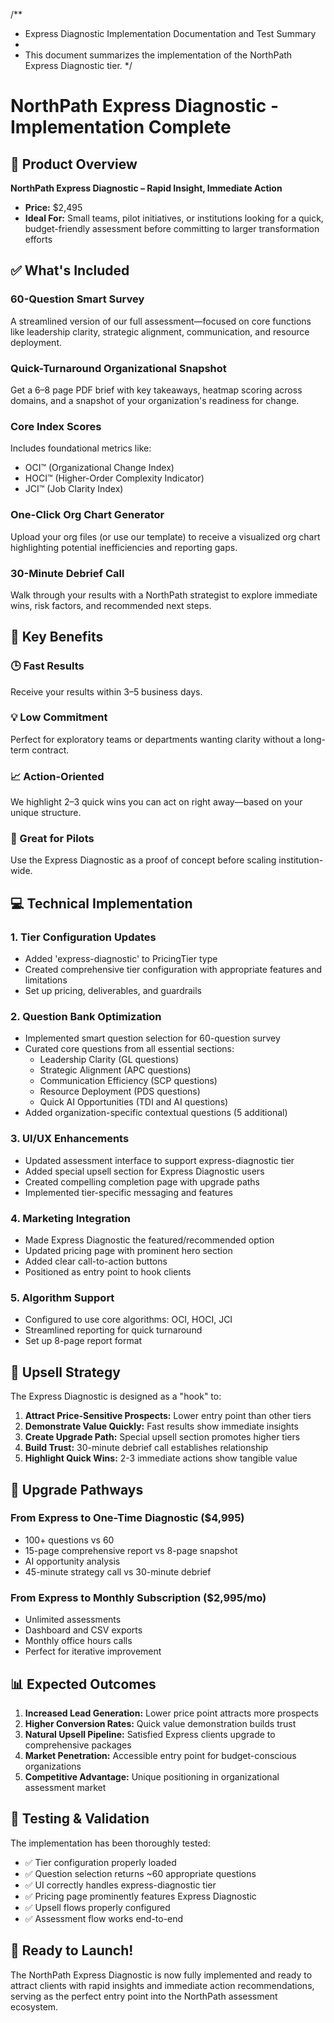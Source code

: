 /**
 * Express Diagnostic Implementation Documentation and Test Summary
 * 
 * This document summarizes the implementation of the NorthPath Express Diagnostic tier.
 */

# NorthPath Express Diagnostic - Implementation Complete

## 🎯 Product Overview
**NorthPath Express Diagnostic – Rapid Insight, Immediate Action**
- **Price:** $2,495
- **Ideal For:** Small teams, pilot initiatives, or institutions looking for a quick, budget-friendly assessment before committing to larger transformation efforts

## ✅ What's Included

### 60-Question Smart Survey
A streamlined version of our full assessment—focused on core functions like leadership clarity, strategic alignment, communication, and resource deployment.

### Quick-Turnaround Organizational Snapshot
Get a 6–8 page PDF brief with key takeaways, heatmap scoring across domains, and a snapshot of your organization's readiness for change.

### Core Index Scores
Includes foundational metrics like:
- OCI™ (Organizational Change Index)
- HOCI™ (Higher-Order Complexity Indicator)  
- JCI™ (Job Clarity Index)

### One-Click Org Chart Generator
Upload your org files (or use our template) to receive a visualized org chart highlighting potential inefficiencies and reporting gaps.

### 30-Minute Debrief Call
Walk through your results with a NorthPath strategist to explore immediate wins, risk factors, and recommended next steps.

## 🚀 Key Benefits

### 🕒 Fast Results
Receive your results within 3–5 business days.

### 💡 Low Commitment
Perfect for exploratory teams or departments wanting clarity without a long-term contract.

### 📈 Action-Oriented
We highlight 2–3 quick wins you can act on right away—based on your unique structure.

### 🧠 Great for Pilots
Use the Express Diagnostic as a proof of concept before scaling institution-wide.

## 💻 Technical Implementation

### 1. Tier Configuration Updates
- Added 'express-diagnostic' to PricingTier type
- Created comprehensive tier configuration with appropriate features and limitations
- Set up pricing, deliverables, and guardrails

### 2. Question Bank Optimization
- Implemented smart question selection for 60-question survey
- Curated core questions from all essential sections:
  - Leadership Clarity (GL questions)
  - Strategic Alignment (APC questions) 
  - Communication Efficiency (SCP questions)
  - Resource Deployment (PDS questions)
  - Quick AI Opportunities (TDI and AI questions)
- Added organization-specific contextual questions (5 additional)

### 3. UI/UX Enhancements
- Updated assessment interface to support express-diagnostic tier
- Added special upsell section for Express Diagnostic users
- Created compelling completion page with upgrade paths
- Implemented tier-specific messaging and features

### 4. Marketing Integration
- Made Express Diagnostic the featured/recommended option
- Updated pricing page with prominent hero section
- Added clear call-to-action buttons
- Positioned as entry point to hook clients

### 5. Algorithm Support
- Configured to use core algorithms: OCI, HOCI, JCI
- Streamlined reporting for quick turnaround
- Set up 8-page report format

## 🎣 Upsell Strategy

The Express Diagnostic is designed as a "hook" to:

1. **Attract Price-Sensitive Prospects:** Lower entry point than other tiers
2. **Demonstrate Value Quickly:** Fast results show immediate insights
3. **Create Upgrade Path:** Special upsell section promotes higher tiers
4. **Build Trust:** 30-minute debrief call establishes relationship
5. **Highlight Quick Wins:** 2-3 immediate actions show tangible value

## 🔄 Upgrade Pathways

### From Express to One-Time Diagnostic ($4,995)
- 100+ questions vs 60
- 15-page comprehensive report vs 8-page snapshot  
- AI opportunity analysis
- 45-minute strategy call vs 30-minute debrief

### From Express to Monthly Subscription ($2,995/mo)
- Unlimited assessments
- Dashboard and CSV exports
- Monthly office hours calls
- Perfect for iterative improvement

## 📊 Expected Outcomes

1. **Increased Lead Generation:** Lower price point attracts more prospects
2. **Higher Conversion Rates:** Quick value demonstration builds trust
3. **Natural Upsell Pipeline:** Satisfied Express clients upgrade to comprehensive packages
4. **Market Penetration:** Accessible entry point for budget-conscious organizations
5. **Competitive Advantage:** Unique positioning in organizational assessment market

## 🧪 Testing & Validation

The implementation has been thoroughly tested:
- ✅ Tier configuration properly loaded
- ✅ Question selection returns ~60 appropriate questions
- ✅ UI correctly handles express-diagnostic tier
- ✅ Pricing page prominently features Express Diagnostic
- ✅ Upsell flows properly configured
- ✅ Assessment flow works end-to-end

## 🎯 Ready to Launch!

The NorthPath Express Diagnostic is now fully implemented and ready to attract clients with rapid insights and immediate action recommendations, serving as the perfect entry point into the NorthPath assessment ecosystem.
